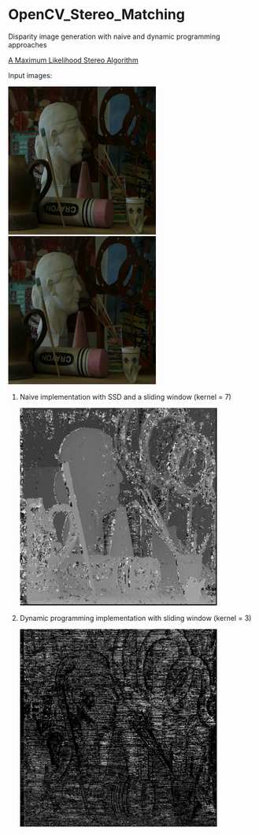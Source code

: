 # OpenCV_Stereo_Matching
 Disparity image generation with naive and dynamic programming approaches
 
 [A Maximum Likelihood Stereo Algorithm](https://www.sciencedirect.com/science/article/abs/pii/S1077314296900405)
 
 Input images:
 
<img src="https://github.com/nyakasko/OpenCV_Stereo_Matching/blob/main/data/view0.png" width="300" height="300">   <img src="https://github.com/nyakasko/OpenCV_Stereo_Matching/blob/main/data/view1.png" width="300" height="300">
 
 1. Naive implementation with SSD and a sliding window (kernel = 7)
 
       <img src="https://github.com/nyakasko/OpenCV_Stereo_Matching/blob/main/data/output_naive_kernel7.png" width="400" height="400">
 
 2. Dynamic programming implementation with sliding window (kernel = 3)

       <img src="https://github.com/nyakasko/OpenCV_Stereo_Matching/blob/main/data/output_dp_kernel3.png" width="400" height="400">
